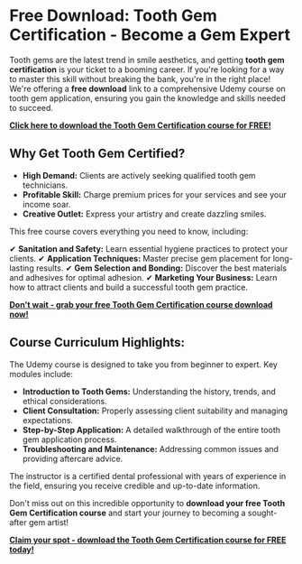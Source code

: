 # Free Download: Tooth Gem Certification - Become a Gem Expert

Tooth gems are the latest trend in smile aesthetics, and getting **tooth gem certification** is your ticket to a booming career. If you're looking for a way to master this skill without breaking the bank, you're in the right place! We're offering a **free download** link to a comprehensive Udemy course on tooth gem application, ensuring you gain the knowledge and skills needed to succeed.

[**Click here to download the Tooth Gem Certification course for FREE!**](https://udemywork.com/tooth-gem-certification)

## Why Get Tooth Gem Certified?

- **High Demand:** Clients are actively seeking qualified tooth gem technicians.
- **Profitable Skill:** Charge premium prices for your services and see your income soar.
- **Creative Outlet:** Express your artistry and create dazzling smiles.

This free course covers everything you need to know, including:

✔ **Sanitation and Safety:** Learn essential hygiene practices to protect your clients.
✔ **Application Techniques:** Master precise gem placement for long-lasting results.
✔ **Gem Selection and Bonding:** Discover the best materials and adhesives for optimal adhesion.
✔ **Marketing Your Business:** Learn how to attract clients and build a successful tooth gem practice.

[**Don't wait - grab your free Tooth Gem Certification course download now!**](https://udemywork.com/tooth-gem-certification)

## Course Curriculum Highlights:

The Udemy course is designed to take you from beginner to expert. Key modules include:

*   **Introduction to Tooth Gems:** Understanding the history, trends, and ethical considerations.
*   **Client Consultation:** Properly assessing client suitability and managing expectations.
*   **Step-by-Step Application:** A detailed walkthrough of the entire tooth gem application process.
*   **Troubleshooting and Maintenance:** Addressing common issues and providing aftercare advice.

The instructor is a certified dental professional with years of experience in the field, ensuring you receive credible and up-to-date information.

Don't miss out on this incredible opportunity to **download your free Tooth Gem Certification course** and start your journey to becoming a sought-after gem artist!

[**Claim your spot - download the Tooth Gem Certification course for FREE today!**](https://udemywork.com/tooth-gem-certification)
